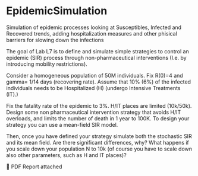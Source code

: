 # EpidemicSimulation
Simulation of epidemic processes looking at Susceptibles, Infected and Recovered trends, adding hospitalization measures and other phisical barriers for slowing down the infections

 The goal of Lab L7 is to define and simulate simple strategies to control an epidemic (SIR) process through non-pharmaceutical interventions (I.e. by introducing mobility restrictions).
 
 Consider a homogeneous population of 50M individuals. Fix R(0)=4 and gamma= 1/14 days (recovering rate). Assume that 10% (6%) of the infected individuals needs to be Hospitalized (H) (undergo Intensive Treatments (IT).) 
 
 Fix the fatality rate of the epidemic to 3%. H/IT places are limited (10k/50k). Design some non pharmaceutical intervention strategy that avoids H/IT overloads, and limits the number of death in 1 year to 100K. To design your strategy you can use a mean-field SIR model.
 
 Then, once you have defined your strategy simulate both the stochastic SIR and its mean field. Are there significant differences, why? What happens if you scale down your population N to 10k (of course you have to scale down also other parameters, such as H and IT places)?

 
 🔗 PDF Report attached
